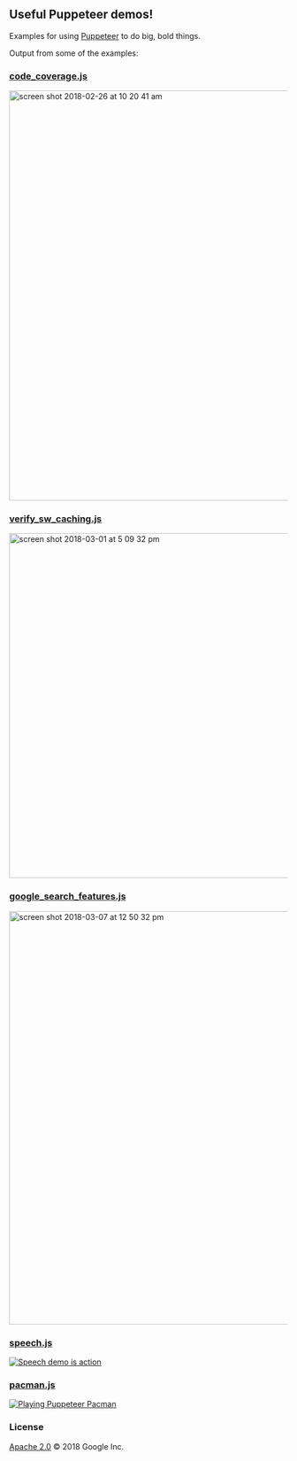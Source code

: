 ## Useful Puppeteer demos!

Examples for using [Puppeteer](https://developers.google.com/web/tools/puppeteer/) to do big, bold things.

Output from some of the examples:

### [code_coverage.js](./code_coverage.js)

<img width="741" alt="screen shot 2018-02-26 at 10 20 41 am" src="https://user-images.githubusercontent.com/238208/36687690-2de2bbaa-1adf-11e8-912b-e21cda0160ce.png">

### [verify_sw_caching.js](./verify_sw_caching.js)

<img width="623" alt="screen shot 2018-03-01 at 5 09 32 pm" src="https://user-images.githubusercontent.com/238208/36878494-1b4098d6-1d74-11e8-93d2-492e3b2f1877.png">

### [google_search_features.js](./google_search_features.js)

<img width="747" alt="screen shot 2018-03-07 at 12 50 32 pm" src="https://user-images.githubusercontent.com/238208/37125450-804ad8c0-2221-11e8-8c96-7c5af582778f.png">

### [speech.js](./speech.js)

[![Speech demo is action](http://img.youtube.com/vi/v5ZXRgzR7Wc/0.jpg)](https://www.youtube.com/watch?v=v5ZXRgzR7Wc)

### [pacman.js](./pacman.js)

[![Playing Puppeteer Pacman](https://user-images.githubusercontent.com/238208/38574488-c45df5a0-3cad-11e8-90fe-001afc2d4625.png)](https://youtu.be/5CihR6Z9sX8)

### License

[Apache 2.0](./LICENSE) © 2018 Google Inc.
